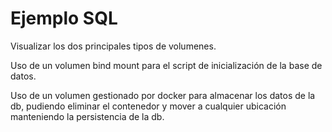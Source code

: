 # Ejemplo SQL

Visualizar los dos principales tipos de volumenes.

Uso de un volumen bind mount para el script de inicialización de la base de datos.

Uso de un volumen gestionado por docker para almacenar los datos de la db, pudiendo eliminar el contenedor y mover a cualquier ubicación manteniendo la persistencia de la db.